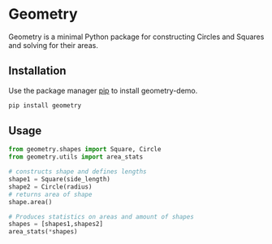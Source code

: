 # Geometry
Geometry is a minimal Python package for constructing Circles and Squares 
and solving for their areas.

## Installation

Use the package manager [pip](https://pip.pypa.io/en/stable/) to install geometry-demo.

```bash
pip install geometry
```

## Usage

```python
from geometry.shapes import Square, Circle
from geometry.utils import area_stats

# constructs shape and defines lengths
shape1 = Square(side_length)
shape2 = Circle(radius)
# returns area of shape
shape.area()

# Produces statistics on areas and amount of shapes
shapes = [shapes1,shapes2]
area_stats(*shapes)
```